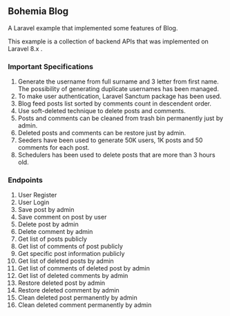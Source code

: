 ## Bohemia Blog

A Laravel example that implemented some features of Blog.

This example is a collection of backend APIs that was implemented on Laravel 8.x .  

### Important Specifications

1. Generate the username from full surname and 3 letter from first name. The possibility of generating duplicate usernames has been managed.
2. To make user authentication, Laravel Sanctum package has been used. 
3. Blog feed posts list sorted by comments count in descendent order.
4. Use soft-deleted technique to delete posts and comments.
5. Posts and comments can be cleaned from trash bin permanently just by admin.
6. Deleted posts and comments can be restore just by admin.
7. Seeders have been used to generate 50K users, 1K posts and 50 comments for each post.
8. Schedulers has been used to delete posts that are more than 3 hours old.

### Endpoints

1. User Register
2. User Login
3. Save post by admin
4. Save comment on post by user
5. Delete post by admin
6. Delete comment by admin
7. Get list of posts publicly
8. Get list of comments of post publicly
9. Get specific post information publicly
10. Get list of deleted posts by admin
11. Get list of comments of deleted post by admin
12. Get list of deleted comments by admin
13. Restore deleted post by admin
14. Restore deleted comment by admin
15. Clean deleted post permanently by admin
16. Clean deleted comment permanently by admin

